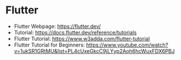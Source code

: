 # Flutter

- Flutter Webpage: https://flutter.dev/
- Tutorial: https://docs.flutter.dev/reference/tutorials
- Flutter Tutorial: https://www.w3adda.com/flutter-tutorial
- Flutter Tutorial for Beginners: https://www.youtube.com/watch?v=1ukSR1GRtMU&list=PL4cUxeGkcC9jLYyp2Aoh6hcWuxFDX6PBJ
